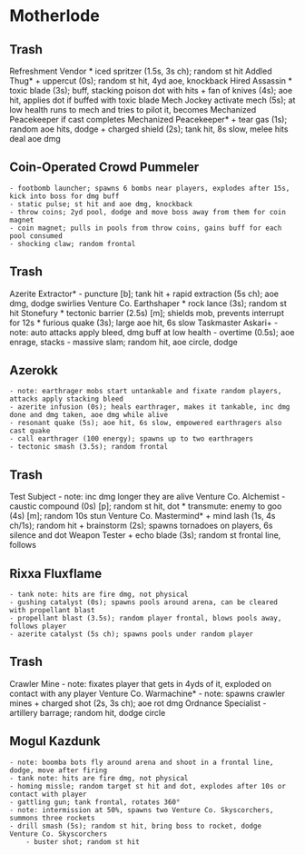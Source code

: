 # Motherlode

## Trash
Refreshment Vendor
    * iced spritzer (1.5s, 3s ch); random st hit
Addled Thug*
    + uppercut (0s); random st hit, 4yd aoe, knockback
Hired Assassin
    * toxic blade (3s); buff, stacking poison dot with hits
    + fan of knives (4s); aoe hit, applies dot if buffed with toxic blade
Mech Jockey
    activate mech (5s); at low health runs to mech and tries to pilot it, becomes Mechanized Peacekeeper if cast completes
Mechanized Peacekeeper*
    + tear gas (1s); random aoe hits, dodge
    + charged shield (2s); tank hit, 8s slow, melee hits deal aoe dmg

## Coin-Operated Crowd Pummeler
    - footbomb launcher; spawns 6 bombs near players, explodes after 15s, kick into boss for dmg buff
    - static pulse; st hit and aoe dmg, knockback
    - throw coins; 2yd pool, dodge and move boss away from them for coin magnet
    - coin magnet; pulls in pools from throw coins, gains buff for each pool consumed
    - shocking claw; random frontal

## Trash
Azerite Extractor*
    - puncture [b]; tank hit
    + rapid extraction (5s ch); aoe dmg, dodge swirlies
Venture Co. Earthshaper
    * rock lance (3s); random st hit
Stonefury
    * tectonic barrier (2.5s) [m]; shields mob, prevents interrupt for 12s
    * furious quake (3s); large aoe hit, 6s slow
Taskmaster Askari+
    - note: auto attacks apply bleed, dmg buff at low health
    - overtime (0.5s); aoe enrage, stacks
    - massive slam; random hit, aoe circle, dodge

## Azerokk
    - note: earthrager mobs start untankable and fixate random players, attacks apply stacking bleed
    - azerite infusion (0s); heals earthrager, makes it tankable, inc dmg done and dmg taken, aoe dmg while alive
    - resonant quake (5s); aoe hit, 6s slow, empowered earthragers also cast quake
    - call earthrager (100 energy); spawns up to two earthragers
    - tectonic smash (3.5s); random frontal

## Trash
Test Subject
    - note: inc dmg longer they are alive
Venture Co. Alchemist
    - caustic compound (0s) [p]; random st hit, dot
    * transmute: enemy to goo (4s) [m]; random 10s stun
Venture Co. Mastermind*
    + mind lash (1s, 4s ch/1s); random hit
    + brainstorm (2s); spawns tornadoes on players, 6s silence and dot
Weapon Tester
    + echo blade (3s); random st frontal line, follows

## Rixxa Fluxflame
    - tank note: hits are fire dmg, not physical
    - gushing catalyst (0s); spawns pools around arena, can be cleared with propellant blast
    - propellant blast (3.5s); random player frontal, blows pools away, follows player
    - azerite catalyst (5s ch); spawns pools under random player

## Trash
Crawler Mine
    - note: fixates player that gets in 4yds of it, exploded on contact with any player
Venture Co. Warmachine*
    - note: spawns crawler mines
    + charged shot (2s, 3s ch); aoe rot dmg
Ordnance Specialist
    - artillery barrage; random hit, dodge circle

## Mogul Kazdunk
    - note: boomba bots fly around arena and shoot in a frontal line, dodge, move after firing
    - tank note: hits are fire dmg, not physical
    - homing missle; random target st hit and dot, explodes after 10s or contact with player
    - gattling gun; tank frontal, rotates 360°
    - note: intermission at 50%, spawns two Venture Co. Skyscorchers, summons three rockets
    - drill smash (5s); random st hit, bring boss to rocket, dodge
    Venture Co. Skyscorchers
        - buster shot; random st hit
